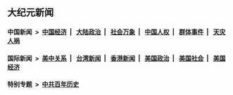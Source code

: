 ## 大纪元新闻

#### 中国新闻 &nbsp;>&nbsp; [中国经济](indexes/ncid283/README.md?04291645) &nbsp;| &nbsp; [大陆政治](indexes/ncid277/README.md?04291645) &nbsp;| &nbsp; [社会万象](indexes/ncid282/README.md?04291645) &nbsp;| &nbsp; [中国人权](indexes/ncid278/README.md?04291645) &nbsp;| &nbsp; [群体事件](indexes/ncid279/README.md?04291645) &nbsp;| &nbsp; [天灾人祸](indexes/ncid280/README.md?04291645)

#### 国际新闻 &nbsp;>&nbsp; [美中关系](indexes/nf1412576/README.md?04291645) &nbsp;| &nbsp; [台湾新闻](indexes/ncid1349361/README.md?04291645) &nbsp;| &nbsp; [香港新闻](indexes/ncid1349362/README.md?04291645) &nbsp;| &nbsp; [美国政治](indexes/ncid1078159/README.md?04291645) &nbsp;| &nbsp; [美国社会](indexes/ncid1078160/README.md?04291645) &nbsp;| &nbsp; [美国经济](indexes/ncid1078158/README.md?04291645)

#### 特别专题 &nbsp;>&nbsp; [中共百年历史](https://github.com/epoch-news/epoch-special/blob/master/README.md?04291645)  
